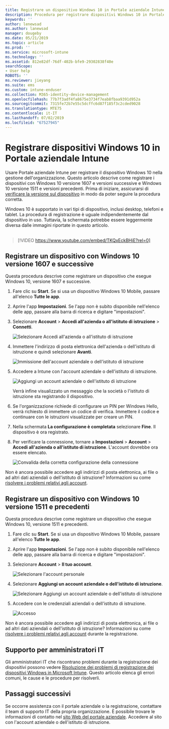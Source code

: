 ```yaml
---
title: Registrare un dispositivo Windows 10 in Portale aziendale Intune | Microsoft Docs
description: Procedura per registrare dispositivi Windows 10 in Portale aziendale Intune
keywords: ''
author: lenewsad
ms.author: lanewsad
manager: dougeby
ms.date: 05/21/2019
ms.topic: article
ms.prod: ''
ms.service: microsoft-intune
ms.technology: ''
ms.assetid: 812e82df-76df-402b-bfe9-29302838f40e
searchScope:
- User help
ROBOTS: ''
ms.reviewer: jieyang
ms.suite: ems
ms.custom: intune-enduser
ms.collection: M365-identity-device-management
ms.openlocfilehash: 77b7f3adf4fa8675e3734f7eab8fbaa9391d952a
ms.sourcegitcommit: 7315fe72b7e55c5dcffc6d87f185f3c2cded9028
ms.translationtype: MTE75
ms.contentlocale: it-IT
ms.lasthandoff: 07/02/2019
ms.locfileid: "67527945"
---
```

# <a name="enroll-windows-10-devices-with-intune-company-portal"></a>Registrare dispositivi Windows 10 in Portale aziendale Intune

Usare Portale aziendale Intune per registrare il dispositivo Windows 10 nella gestione dell'organizzazione. Questo articolo descrive come registrare i dispositivi con Windows 10 versione 1607 e versioni successive e Windows 10 versione 1511 e versioni precedenti. Prima di iniziare, assicurarsi di [verificare la versione sul dispositivo](windows-enrollment-company-portal.md#find-windows-10-version-number) in modo da poter seguire la procedura corretta.  

Windows 10 è supportato in vari tipi di dispositivo, inclusi desktop, telefoni e tablet. La procedura di registrazione è uguale indipendentemente dal dispositivo in uso. Tuttavia, la schermata potrebbe essere leggermente diversa dalle immagini riportate in questo articolo.  
</br>
> [!VIDEO https://www.youtube.com/embed/TKQxEckBHiE?rel=0]

## <a name="enroll-windows-10-version-1607-and-later-device"></a>Registrare un dispositivo con Windows 10 versione 1607 e successive 
Questa procedura descrive come registrare un dispositivo che esegue Windows 10, versione 1607 e successive.  

1. Fare clic su **Start**. Se si usa un dispositivo Windows 10 Mobile, passare all'elenco **Tutte le app**.

2. Aprire l'app **Impostazioni**. Se l'app non è subito disponibile nell'elenco delle app, passare alla barra di ricerca e digitare "impostazioni".

3. Selezionare **Account** > **Accedi all'azienda o all'istituto di istruzione** > **Connetti**.  


    ![Selezionare Accedi all'azienda o all'istituto di istruzione](./media/w10-enroll-rs1-connect-to-work-or-school.png)  

4. Immettere l'indirizzo di posta elettronica dell'azienda o dell'istituto di istruzione e quindi selezionare **Avanti**.  


   ![Immissione dell'account aziendale o dell'istituto di istruzione](./media/w10-enroll-rs1-set-up-work-or-school-account.png)  

5. Accedere a Intune con l'account aziendale o dell'istituto di istruzione.  


    ![Aggiungi un account aziendale o dell'istituto di istruzione](./media/w10-enroll-rs1-enter-your-credentials.png)  

    Verrà infine visualizzato un messaggio che la società o l'istituto di istruzione sta registrando il dispositivo.

6. Se l'organizzazione richiede di configurare un PIN per Windows Hello, verrà richiesto di immettere un codice di verifica. Immettere il codice e continuare con le istruzioni visualizzate per creare un PIN.  

7. Nella schermata **La configurazione è completata** selezionare **Fine**. Il dispositivo è ora registrato.  

8. Per verificare la connessione, tornare a **Impostazioni** > **Account** > **Accedi all'azienda o all'istituto di istruzione**.  L'account dovrebbe ora essere elencato.  


    ![Convalida della corretta configurazione della connessione](./media/w10-enroll-rs1-validate-successful-enrollment.png)  

Non è ancora possibile accedere agli indirizzi di posta elettronica, ai file o ad altri dati aziendali o dell'istituto di istruzione? Informazioni su come [risolvere i problemi relativi agli account](troubleshoot-your-windows-10-device-windows.md#troubleshooting-steps-to-follow-if-you-see-access-work-or-school).  

## <a name="enroll-windows-10-version-1511-and-earlier-device"></a>Registrare un dispositivo con Windows 10 versione 1511 e precedenti  
Questa procedura descrive come registrare un dispositivo che esegue Windows 10, versione 1511 e precedenti.  

1. Fare clic su **Start**. Se si usa un dispositivo Windows 10 Mobile, passare all'elenco **Tutte le app**.

2. Aprire l'app **Impostazioni**. Se l'app non è subito disponibile nell'elenco delle app, passare alla barra di ricerca e digitare "impostazioni".

3. Selezionare **Account** > **Il tuo account**.  


    ![Selezionare l'account personale](./media/W10-enroll-2-accounts-your-account.png)  

5. Selezionare **Aggiungi un account aziendale o dell'istituto di istruzione**.  


    ![Selezionare Aggiungi un account aziendale o dell'istituto di istruzione](./media/w10-enroll-3-add-work-school-acct.png)  

6. Accedere con le credenziali aziendali o dell'istituto di istruzione.  


    ![Accesso](./media/W10-enroll-4-sign-in.png)  

Non è ancora possibile accedere agli indirizzi di posta elettronica, ai file o ad altri dati aziendali o dell'istituto di istruzione? Informazioni su come [risolvere i problemi relativi agli account](troubleshoot-your-windows-10-device-windows.md#troubleshooting-steps-to-follow-if-you-see-your-account) durante la registrazione.  

## <a name="it-administrator-support"></a>Supporto per amministratori IT   

Gli amministratori IT che riscontrano problemi durante la registrazione dei dispositivi possono vedere [Risoluzione dei problemi di registrazione dei dispositivi Windows in Microsoft Intune](https://support.microsoft.com/help/4469913). Questo articolo elenca gli errori comuni, le cause e le procedure per risolverli. 

## <a name="next-steps"></a>Passaggi successivi  
Se occorre assistenza con il portale aziendale o la registrazione, contattare il team di supporto IT della propria organizzazione. È possibile trovare le informazioni di contatto nel [sito Web del portale aziendale](https://go.microsoft.com/fwlink/?linkid=2010980). Accedere al sito con l'account aziendale o dell'istituto di istruzione.  

 

